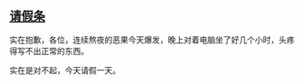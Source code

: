 ## [请假条](https://www.xxbiquge.com/11_11207/9203166.html)


  实在抱歉，各位，连续熬夜的恶果今天爆发，晚上对着电脑坐了好几个小时，头疼得写不出正常的东西。

  实在是对不起，今天请假一天。
